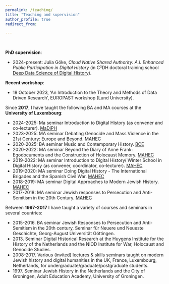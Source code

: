 ```yaml
---
permalink: /teaching/
title: "Teaching and supervision"
author_profile: true
redirect_from: 

---
```


<br/>


**PhD supervision**:
* 2024-present: Julia Göke, _Cloud Native Shared Authority: A.I. Enhanced Public Participation in Digital History_ (in C²DH doctoral training school [Deep Data Science of Digital History](https://dhh.uni.lu/d4h/)).

**Recent workshop**:
* 18 October 2023, ‘An Introduction to the Theory and Methods of Data Driven Research’, EUROPAST workshop (Lund University).


Since **2017**, I have taught the following BA and MA courses at the **University of Luxembourg**:
* 2024-2025: Ma seminar Introduction to Digital History (as convener and co-lecturer). [MaDiPH](https://www.uni.lu/fhse-en/study-programs/master-in-digital-and-public-history/)
* 2023-2025: MA seminar Debating Genocide and Mass Violence in the 21st Century: Europe and Beyond. [MAHEC](https://www.uni.lu/fhse-en/study-programs/master-en-histoire-europeenne-contemporaine/)
* 2020-2025: BA seminar Music and Contemporary History. [BCE](https://www.uni.lu/fhse-en/study-programs/bachelor-en-cultures-europeennes-histoire/)
* 2020-2022: MA seminar Beyond the Diary of Anne Frank: Egodocuments and the Construction of Holocaust Memory. [MAHEC](https://www.uni.lu/fhse-en/study-programs/master-en-histoire-europeenne-contemporaine/)
* 2019-2022: MA seminar Introduction to Digital History/ Winter School in Digital History (as convener, coordinator, co-lecturer). [MAHEC](https://www.uni.lu/fhse-en/study-programs/master-en-histoire-europeenne-contemporaine/)
* 2019-2020: MA seminar Doing Digital History - The International Brigades and the Spanish Civil War. [MAHEC](https://www.uni.lu/fhse-en/study-programs/master-en-histoire-europeenne-contemporaine/)
* 2018-2019: MA seminar Digital Approaches to Modern Jewish History. [MAHEC](https://www.uni.lu/fhse-en/study-programs/master-en-histoire-europeenne-contemporaine/)
* 2017-2018: MA seminar Jewish responses to Persecution and Anti-Semitism in the 20th Century. [MAHEC](https://www.uni.lu/fhse-en/study-programs/master-en-histoire-europeenne-contemporaine/)


Between **1997-2017** I have taught a variety of courses and seminars in several countries:
* 2015-2016. BA seminar Jewish Responses to Persecution and Anti-Semitism in the 20th century, Seminar für Neuere und Neueste Geschichte, Georg-August Universität Göttingen.
* 2013\. Seminar Digital Historical Research at the Huygens Institute for the History of the Netherlands and the NIOD Institute for War, Holocaust and Genocide Studies.
* 2008-2017. Various (invited) lectures & skills seminars taught on modern Jewish history and digital humanities in the UK, France, Luxembourg, Netherlands, for undergraduate/graduate/postgraduate students.
* 1997\. Seminar Jewish History in the Netherlands and the City of Groningen, Adult Education Academy, University of Groningen.


